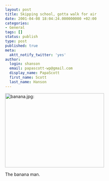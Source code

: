 ```yaml
---
layout: post
title: Skipping school, gotta walk for air
date: 2001-04-08 18:04:24.000000000 +02:00
categories:
- General
tags: []
status: publish
type: post
published: true
meta:
  aktt_notify_twitter: 'yes'
author:
  login: shanson
  email: papascott-wp@gmail.com
  display_name: PapaScott
  first_name: Scott
  last_name: Hanson
---
```

<p><img src="http://www.papascott.de/wordpress/wp-content/uploads/2001/04/banana.jpg" height="244" width="325" border="0" alt="banana.jpg: " /></p>
<p>The banana man.</p>
